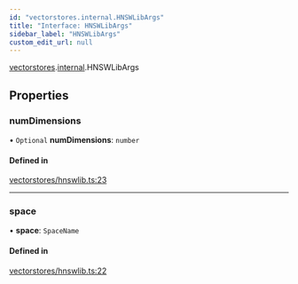 ```yaml
---
id: "vectorstores.internal.HNSWLibArgs"
title: "Interface: HNSWLibArgs"
sidebar_label: "HNSWLibArgs"
custom_edit_url: null
---
```


[vectorstores](../modules/vectorstores.md).[internal](../modules/vectorstores.internal.md).HNSWLibArgs

## Properties

### numDimensions

• `Optional` **numDimensions**: `number`

#### Defined in

[vectorstores/hnswlib.ts:23](https://github.com/hwchase17/langchainjs/blob/f0c297a/langchain/vectorstores/hnswlib.ts#L23)

___

### space

• **space**: `SpaceName`

#### Defined in

[vectorstores/hnswlib.ts:22](https://github.com/hwchase17/langchainjs/blob/f0c297a/langchain/vectorstores/hnswlib.ts#L22)
